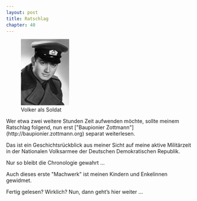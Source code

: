 ```yaml
---  
layout: post
title: Ratschlag
chapter: 40
---  
```




<figure class="right"><a href="/bilder/157.jpg" title="Klicken f&uuml;r Grossansicht" rel="facebox"><img title="Soldat Zottmann" src="/bilder/thumb-157.png"></a><figcaption>Volker als Soldat</figcaption></figure>
Wer etwa zwei weitere Stunden Zeit aufwenden möchte, sollte meinem Ratschlag
folgend, nun erst ["Baupionier Zottmann"](http://baupionier.zottmann.org)
separat weiterlesen.

Das ist ein Geschichtsrückblick aus meiner Sicht auf meine aktive Militärzeit
in der Nationalen Volksarmee der Deutschen Demokratischen Republik.

Nur so bleibt die Chronologie gewahrt …

Auch dieses erste "Machwerk" ist meinen Kindern und Enkelinnen gewidmet.

Fertig gelesen? Wirklich? Nun, dann geht’s hier weiter …
